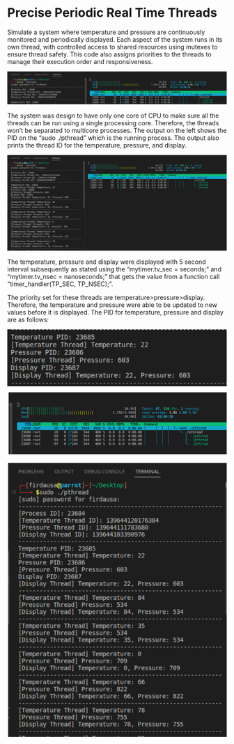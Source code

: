 # Precise Periodic Real Time Threads
Simulate a system where temperature and pressure are continuously monitored and periodically displayed. 
Each aspect of the system runs in its own thread, with controlled access to shared resources using mutexes to ensure thread safety. 
This code also assigns priorities to the threads to manage their execution order and responsiveness.

![alt text](https://github.com/Ausrif-Dev/Precise-Periodic-Real-Time-Threads/blob/5c69b7843f960221132e972f871f01380cd4eac4/pthreadsudo1.PNG?raw=true)

The system was design to have only one core of CPU to make sure all
the threads can be run using a single processing core. Therefore, the threads won’t be separated
to multicore processes. The output on the left shows the PID on the “sudo ./pthread” which is
the running process. The output also prints the thread ID for the temperature, pressure, and
display.

![alt text](https://github.com/Ausrif-Dev/Precise-Periodic-Real-Time-Threads/blob/35696883a56c144f2d47ecaa6e13cf1fddbb06ba/pthreadsudoRes.PNG?raw=true)

The temperature, pressure and display were displayed with 5 second interval subsequently as
stated using the “mytimer.tv_sec = seconds;” and “mytimer.tv_nsec = nanoseconds;” that gets
the value from a function call “timer_handler(TP_SEC, TP_NSEC);”.

The priority set for these threads are temperature>pressure>display. Therefore, the temperature and
pressure were able to be updated to new values before it is displayed. The PID for temperature,
pressure and display are as follows:

![alt text](https://github.com/Ausrif-Dev/Precise-Periodic-Real-Time-Threads/blob/1df5b685fc52f5906258fe889f6bf14f03aca44f/pthreadsudoRes2.PNG?raw=true)

![alt text](https://github.com/Ausrif-Dev/Precise-Periodic-Real-Time-Threads/blob/ff37865ee35b5d9c5d7e5539bee4158eb5f8d5e7/pthreadsudoRes3.PNG?raw=true)
